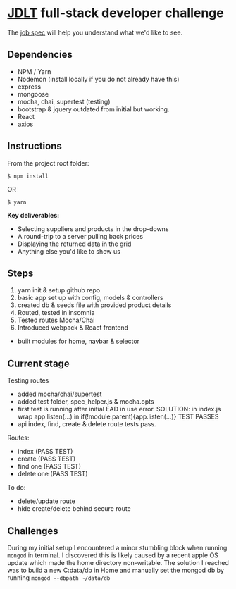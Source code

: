 # [JDLT](https://jdlt.co.uk) full-stack developer challenge

The [job spec](https://jdlt.co.uk/join/full-stack-developer) will help you understand what we'd like to see.

## Dependencies
* NPM / Yarn
* Nodemon (install locally if you do not already have this)
* express
* mongoose
* mocha, chai, supertest (testing)
* bootstrap & jquery outdated from initial but working.
* React
* axios

## Instructions
From the project root folder:
```
$ npm install
```
OR
```
$ yarn
```

**Key deliverables:**
* Selecting suppliers and products in the drop-downs
* A round-trip to a server pulling back prices
* Displaying the returned data in the grid
* Anything else you'd like to show us


## Steps

1. yarn init & setup github repo
2. basic app set up with config, models & controllers
3. created db & seeds file with provided product details
4. Routed, tested in insomnia
5. Tested routes Mocha/Chai
6. Introduced webpack & React frontend
  - built modules for home, navbar & selector

## Current stage
Testing routes
  - added mocha/chai/supertest
  - added test folder, spec_helper.js & mocha.opts
  - first test is running after initial EAD in use error. SOLUTION: in index.js wrap app.listen(...) in if(!module.parent){app.listen(...)} TEST PASSES
  - api index, find, create & delete route tests pass.

Routes:
- index (PASS TEST)
- create (PASS TEST)
- find one (PASS TEST)
- delete one (PASS TEST)

To do:
- delete/update route
- hide create/delete behind secure route


## Challenges
During my initial setup I encountered a minor stumbling block when running `mongod` in terminal. I discovered this is likely caused by a recent apple OS update which made the home directory non-writable.
The solution I reached was to build a new C:data/db in Home and manually set the mongod db by running `mongod --dbpath ~/data/db`

